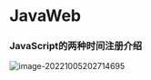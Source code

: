 # JavaWeb

### JavaScript的两种时间注册介绍

![image-20221005202714695](C:\Users\Lenovo\AppData\Roaming\Typora\typora-user-images\image-20221005202714695.png)